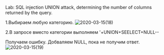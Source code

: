 Lab: SQL injection UNION attack, determining the number of columns returned by the query.

1.Выбираем любую категорию.
![2020-03-15(18)](https://github.com/AnnaKlimina/SQL/blob/master/screens/2020-03-15%20(19).png)

2.В запросе вместо категории выполняем '+UNION+SEELECT+NULL--

Получаем ошибку. Добваляем NULL, пока не получим ответ.
![2020-03-15(19)](https://github.com/AnnaKlimina/SQL/blob/master/screens/2020-03-15%20(19).png)
